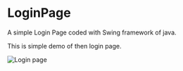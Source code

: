 # LoginPage
A simple Login Page coded with Swing framework of  java.

This is simple demo of then login page.

![Login page](https://user-images.githubusercontent.com/87115795/204076895-ef251964-665e-49c8-b1a5-4c3565c79638.png)
